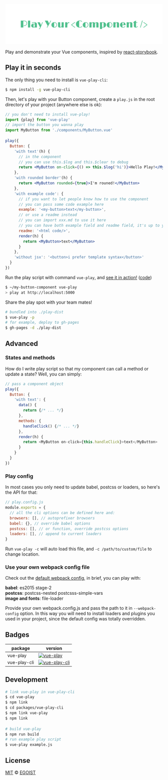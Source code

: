 ![logo](./media/logo.png)

Play and demonstrate your Vue components, inspired by [react-storybook](https://github.com/kadirahq/react-storybook).

## Play it in seconds

The only thing you need to install is `vue-play-cli`:

```bash
$ npm install -g vue-play-cli
```

Then, let's play with your Button component, create a `play.js` in the root directory of your project (anywhere else is ok):

```jsx
// you don't need to install vue-play!
import {play} from 'vue-play'
// import the button you wanna play
import MyButton from './components/MyButton.vue'

play({
  Button: {
    'with text'(h) {
      // in the component
      // you can use this.$log and this.$clear to debug
      return <MyButton on-click={() => this.$log('hi')}>Hello Play!</MyButton>
    },
    'with rounded border'(h) {
      return <MyButton rounded={true}>I'm rouned!</MyButton>
    },
    'with example code': {
      // if you want to let people know how to use the component
      // you can pass some code example here
      example: '<my-button>text</my-button>',
      // or use a readme instead
      // you can import xxx.md to use it here
      // you can have both example field and readme field, it's up to you
      readme: '<html code/>',
      render(h) {
        return <MyButton>text</MyButton>
      }
    },
    'without jsx': '<button>i prefer template syntax</button>'
  }
})
```

Run the play script with command `vue-play`, and [see it in action!](http://vue-play-button.surge.sh) ([code](./playspot))

```bash
$ ~/my-button-component vue-play
> play at http://localhost:5000
```

Share the play spot with your team mates!

```bash
# bundled into ./play-dist
$ vue-play -p
# for example, deploy to gh-pages
$ gh-pages -d ./play-dist
```

## Advanced

### States and methods

How do I write play script so that my component can call a method or update a state? Well, you can simply:

```js
// pass a component object
play({
  Button: {
    'with text': {
      data() {
        return {/* ... */}
      },
      methods: {
        handleClick() {/* ... */}
      },
      render(h) {
        return <MyButton on-click={this.handleClick}>text</MyButton>
      }
    }
  }
})
```

### Play config

In most cases you only need to update babel, postcss or loaders, so here's the API for that:

```js
// play.config.js
module.exports = {
  // all the cli options can be defined here and:
  browsers: [], // autoprefixer browsers
  babel: {}, // override babel options
  postcss: [], // or function, override postcss options
  loaders: [], // append to current loaders
}
```

Run `vue-play -c` will auto load this file, and `-c /path/to/custom/file` to change location.

### Use your own webpack config file

Check out the [default webpack config](https://github.com/egoist/vue-play/blob/master/packages/vue-play-cli/lib/make-config.js), in brief, you can play with:

**babel**: es2015 stage-2<br>
**postcss**: postcss-nested postcsss-simple-vars<br>
**image and fonts**: file-loader

Provide your own webpack.config.js and pass the path to it in `--webpack-config` option. In this way you will need to install loaders and plugins you used in your project, since the default config was totally overridden.

## Badges

|package|version|
|---|---|
|vue-play|[![vue-play](https://img.shields.io/npm/v/vue-play.svg?style=flat-square)](https://www.npmjs.com/package/vue-play)|
|vue-play-cli|[![vue-play-cli](https://img.shields.io/npm/v/vue-play-cli.svg?style=flat-square)](https://www.npmjs.com/package/vue-play-cli)|

## Development

```bash
# link vue-play in vue-play-cli
$ cd vue-play
$ npm link 
$ cd packages/vue-play-cli
$ npm link vue-play
$ npm link

# build vue-play
$ npm run build
# run example play script
$ vue-play example.js
```

## License

[MIT](https://egoist.mit-license.org) &copy; [EGOIST](https://github.com/egoist)
